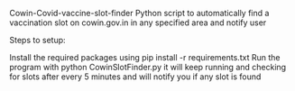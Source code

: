 Cowin-Covid-vaccine-slot-finder
Python script to automatically find a vaccination slot on cowin.gov.in in any specified area and notify user

Steps to setup:

Install the required packages using pip install -r requirements.txt
Run the program with python CowinSlotFinder.py
it will keep running and checking for slots after every 5 minutes and will notify you if any slot is found
